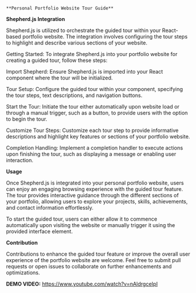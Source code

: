                                                                                           **Personal Portfolio Website Tour Guide**


**Shepherd.js Integration**

Shepherd.js is utilized to orchestrate the guided tour within your React-based portfolio website. The integration involves configuring the tour steps to highlight and describe various sections of your website.

Getting Started: To integrate Shepherd.js into your portfolio website for creating a guided tour, follow these steps:

Import Shepherd: Ensure Shepherd.js is imported into your React component where the tour will be initialized.

Tour Setup: Configure the guided tour within your component, specifying the tour steps, text descriptions, and navigation buttons.

Start the Tour: Initiate the tour either automatically upon website load or through a manual trigger, such as a button, to provide users with the option to begin the tour.

Customize Tour Steps: Customize each tour step to provide informative descriptions and highlight key features or sections of your portfolio website.

Completion Handling: Implement a completion handler to execute actions upon finishing the tour, such as displaying a message or enabling user interaction.

**Usage**

Once Shepherd.js is integrated into your personal portfolio website, users can enjoy an engaging browsing experience with the guided tour feature. The tour provides interactive guidance through the different sections of your portfolio, allowing users to explore your projects, skills, achievements, and contact information effortlessly.

To start the guided tour, users can either allow it to commence automatically upon visiting the website or manually trigger it using the provided interface element.

**Contribution**

Contributions to enhance the guided tour feature or improve the overall user experience of the portfolio website are welcome. Feel free to submit pull requests or open issues to collaborate on further enhancements and optimizations.

**DEMO VIDEO:** https://www.youtube.com/watch?v=nAldrgceIpI
